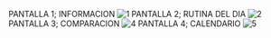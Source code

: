PANTALLA 1; INFORMACION
![1](https://github.com/user-attachments/assets/2152ef0b-433c-414d-9721-12f0713ecb47)
PANTALLA 2; RUTINA DEL DIA
![2](https://github.com/user-attachments/assets/b8739afe-63da-4ba4-bd6b-69f946760ac9)
PANTALLA 3; COMPARACION
![4](https://github.com/user-attachments/assets/da2cb529-260d-45ed-aeaa-8b398da71f95)
PANTALLA 4; CALENDARIO
![5](https://github.com/user-attachments/assets/e1bf86af-9f07-46c5-b8e0-1cf65b022d4f)

